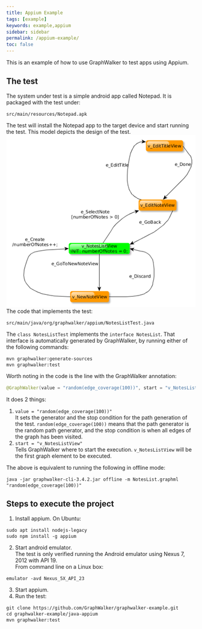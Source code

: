 ```yaml
---
title: Appium Example
tags: [example]
keywords: example,appium
sidebar: sidebar
permalink: /appium-example/
toc: false
---
```



This is an example of how to use GraphWalker to test apps using Appium.

## The test

The system under test is a simple android app called Notepad. It is packaged with the test under:

```
src/main/resources/Notepad.apk
```

The test will install the Notepad app to the target device and start running the test.
This model depicts the design of the test. 
<img src="/images/NotesList.png" alt="Model"/> <br>
The code that implements the test:

```
src/main/java/org/graphwalker/appium/NotesListTest.java
```

The `class NotesListTest` implements the `interface NotesList`. That interface is automatically generated by GraphWalker,
by running either of the following commands:

```
mvn graphwalker:generate-sources
mvn graphwalker:test
```

Worth noting in the code is the line with the GraphWalker annotation:

```java
@GraphWalker(value = "random(edge_coverage(100))", start = "v_NotesListView")
```

It does 2 things:

1.  `value = "random(edge_coverage(100))"`<br>
It sets the generator and the stop condition for the path generation of the test. `random(edge_coverage(100))` means
that the path generator is the random path generator, and the stop condition is when all edges of the graph has been visited.
2. `start = "v_NotesListView"`<br>
Tells GraphWalker where to start the execution. `v_NotesListView` will be the first graph element to be executed.

The above is equivalent to running the following in offline mode:

```
java -jar graphwalker-cli-3.4.2.jar offline -m NotesList.graphml "random(edge_coverage(100))"
```

## Steps to execute the project

1. Install appium. On Ubuntu:

```
sudo apt install nodejs-legacy
sudo npm install -g appium
```

2. Start android emulator.<br>
The test is only verified running the Android emulator using Nexus 7, 2012 with API 19. <br>
From command line on a Linux box:

```
emulator -avd Nexus_5X_API_23
```

3. Start appium.
4. Run the test:

```
git clone https://github.com/GraphWalker/graphwalker-example.git
cd graphwalker-example/java-appium
mvn graphwalker:test
```
